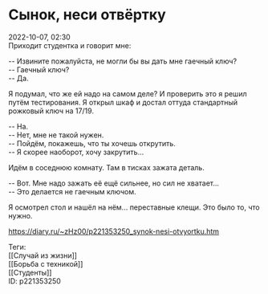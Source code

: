 Сынок, неси отвёртку
=====================

   
 2022-10-07, 02:30   
  Приходит студентка и говорит мне:   
   
 -- Извините пожалуйста, не могли бы вы дать мне гаечный ключ?   
 -- Гаечный ключ?   
 -- Да.   
   
 Я подумал, что же ей надо на самом деле? И проверить это я решил путём тестирования. Я открыл шкаф и достал оттуда стандартный рожковый ключ на 17/19.   
   
 -- На.   
 -- Нет, мне не такой нужен.   
 -- Пойдём, покажешь, что ты хочешь открутить.   
 -- Я скорее наоборот, хочу закрутить...   
   
 Идём в соседнюю комнату. Там в тисках зажата деталь.   
   
 -- Вот. Мне надо зажать её ещё сильнее, но сил не хватает...   
 -- Это делается не гаечным ключом.   
   
 Я осмотрел стол и нашёл на нём... переставные клещи. Это было то, что нужно.   
    
 <https://diary.ru/~zHz00/p221353250_synok-nesi-otvyortku.htm>   
   
 Теги:   
 [[Случай из жизни]]   
 [[Борьба с техникой]]   
 [[Студенты]]   
 ID: p221353250